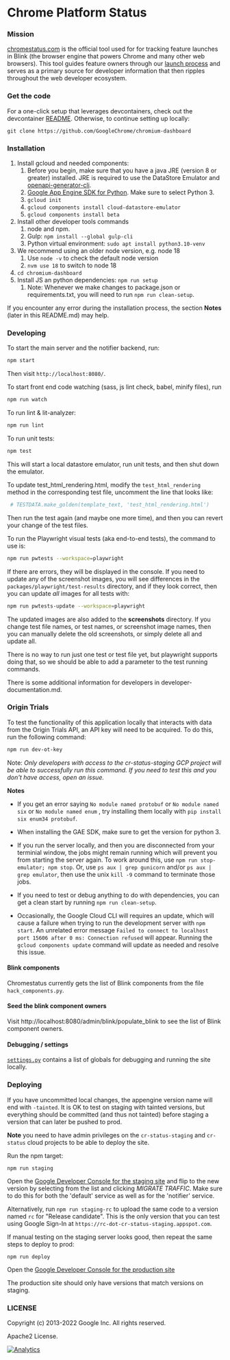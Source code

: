 Chrome Platform Status
==================

### Mission

[chromestatus.com](https://chromestatus.com/) is the official tool used for for tracking feature launches in Blink (the browser engine that powers Chrome and many other web browsers).  This tool guides feature owners through our [launch process](https://www.chromium.org/blink/launching-features/) and serves as a primary source for developer information that then ripples throughout the web developer ecosystem.

### Get the code

For a one-click setup that leverages devcontainers, check out the devcontainer
[README](.devcontainer/README.md). Otherwise, to continue setting up locally:

    git clone https://github.com/GoogleChrome/chromium-dashboard

### Installation
1. Install gcloud and needed components:
    1.  Before you begin, make sure that you have a java JRE (version 8 or greater) installed. JRE is required to use the DataStore Emulator and [openapi-generator-cli](https://github.com/OpenAPITools/openapi-generator-cli).
    1. [Google App Engine SDK for Python](https://cloud.google.com/appengine/docs/standard/python3/setting-up-environment). Make sure to select Python 3.
    1. `gcloud init`
    1. `gcloud components install cloud-datastore-emulator`
    1. `gcloud components install beta`
1. Install other developer tools commands
    1. node and npm.
    1. Gulp: `npm install --global gulp-cli`
    1. Python virtual environment: `sudo apt install python3.10-venv`
1. We recommend using an older node version, e.g. node 18
    1. Use `node -v` to check the default node version
    2. `nvm use 18` to switch to node 18
1. `cd chromium-dashboard`
1. Install JS an python dependencies: `npm run setup`
    1. Note: Whenever we make changes to package.json or requirements.txt, you will need to run `npm run clean-setup`.


If you encounter any error during the installation process, the section **Notes** (later in this README.md) may help.

### Developing

To start the main server and the notifier backend, run:

```bash
npm start
```
Then visit `http://localhost:8080/`.

To start front end code watching (sass, js lint check, babel, minify files), run

```bash
npm run watch
```

To run lint & lit-analyzer:

```bash
npm run lint
```

To run unit tests:

```bash
npm test
```

This will start a local datastore emulator, run unit tests, and then shut down the emulator.

To update test_html_rendering.html, modify the `test_html_rendering` method in
the corresponding test file, uncomment the line that looks like:

```python
 # TESTDATA.make_golden(template_text, 'test_html_rendering.html')
```

Then run the test again (and maybe one more time), and then you can revert
your change of the test files.

To run the Playwright visual tests (aka end-to-end tests), the command to use is:
```bash
npm run pwtests --workspace=playwright
```

If there are errors, they will be displayed in the console.
If you need to update any of the screenshot images, you will see differences in
the `packages/playwright/test-results` directory, and if they look correct,
then you can update _all_ images for all tests with:
```bash
npm run pwtests-update --workspace=playwright
```

The updated images are also added to the __screenshots__ directory.
If you change test file names, or test names, or screenshot image names, then
you can manually delete the old screenshots, or simply delete all and update all.

There is no way to run just one test or test file yet, but playwright supports
doing that, so we should be able to add a parameter to the test running commands.

There is some additional information for developers in developer-documentation.md.

### Origin Trials
To test the functionality of this application locally that interacts with data from the Origin Trials API, an API key will need to be acquired. To do this, run the following command:

```bash
npm run dev-ot-key
```

Note: *Only developers with access to the cr-status-staging GCP project will be able to successfully run this command. If you need to test this and you don't have access, open an issue.*

**Notes**

- If you get an error saying `No module named protobuf` or `No module named six` or `No module named enum` , try installing them locally with `pip install six enum34 protobuf`.

- When installing the GAE SDK, make sure to get the version for python 3.

- If you run the server locally, and then you are disconnected from your terminial window, the jobs might remain running which will prevent you from starting the server again.  To work around this, use `npm run stop-emulator; npm stop`.  Or, use `ps aux | grep gunicorn` and/or `ps aux | grep emulator`, then use the unix `kill -9` command to terminate those jobs.

- If you need to test or debug anything to do with dependencies, you can get a clean start by running `npm run clean-setup`.

- Occasionally, the Google Cloud CLI will requires an update, which will cause a failure when trying to run the development server with `npm start`. An unrelated error message `Failed to connect to localhost port 15606 after 0 ms: Connection refused` will appear. Running the `gcloud components update` command will update as needed and resolve this issue.

#### Blink components

Chromestatus currently gets the list of Blink components from the file `hack_components.py`.

#### Seed the blink component owners

Visit http://localhost:8080/admin/blink/populate_blink to see the list of Blink component owners.

#### Debugging / settings

[`settings.py`](https://github.com/GoogleChrome/chromium-dashboard/blob/master/settings.py) contains a list
of globals for debugging and running the site locally.

### Deploying

If you have uncommitted local changes, the appengine version name will end with `-tainted`.
It is OK to test on staging with tainted versions, but everything should be committed
(and thus not tainted) before staging a version that can later be pushed to prod.

**Note** you need to have admin privileges on the `cr-status-staging` and `cr-status`
cloud projects to be able to deploy the site.

Run the npm target:

    npm run staging

Open the [Google Developer
Console for the staging site](https://console.cloud.google.com/appengine/versions?project=cr-status-staging)
and flip to the new version by selecting from the list and clicking *MIGRATE TRAFFIC*. Make sure to do this for both the 'default' service as well as for the 'notifier' service.

Alternatively, run `npm run staging-rc` to  upload the same code to a version named `rc` for "Release candidate".  This is the only version that you can test using Google Sign-In at `https://rc-dot-cr-status-staging.appspot.com`.

If manual testing on the staging server looks good, then repeat the same steps to deploy to prod:

    npm run deploy

Open the [Google Developer
Console for the production site](https://console.cloud.google.com/appengine/versions?project=cr-status)

The production site should only have versions that match versions on staging.

### LICENSE

Copyright (c) 2013-2022 Google Inc. All rights reserved.

Apache2 License.


[![Analytics](https://ga-beacon.appspot.com/UA-39048143-2/GoogleChrome/chromium-dashboard/README)](https://github.com/igrigorik/ga-beacon)
